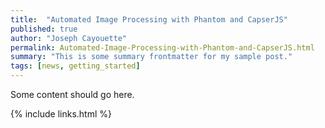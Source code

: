 ```yaml
---
title:  "Automated Image Processing with Phantom and CapserJS"
published: true
author: "Joseph Cayouette"
permalink: Automated-Image-Processing-with-Phantom-and-CapserJS.html
summary: "This is some summary frontmatter for my sample post."
tags: [news, getting_started]
---
```


Some content should go here.

{% include links.html %}
